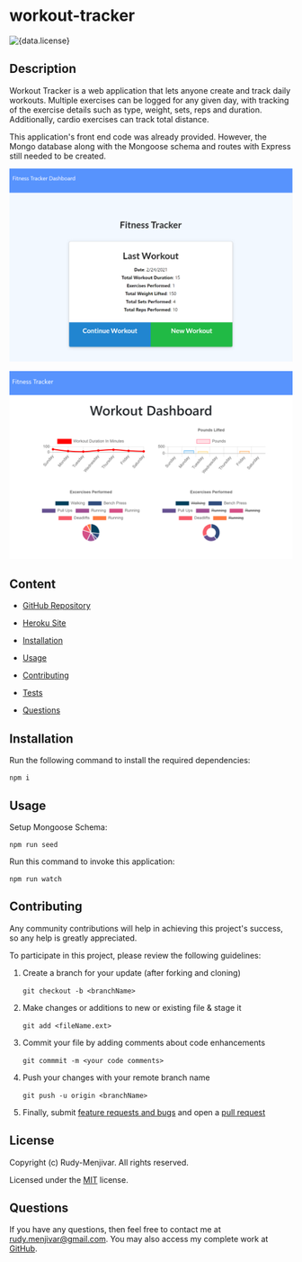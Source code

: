 # workout-tracker
![{data.license}](https://shields.io/badge/license-MIT-green)

## Description
    
Workout Tracker is a web application that lets anyone create and track daily workouts. Multiple exercises can be logged for any given day, with tracking of the exercise details such as type, weight, sets, reps and duration. Additionally, cardio exercises can track total distance.

This application's front end code was already provided. However, the Mongo database along with the Mongoose schema and routes with Express still needed to be created.

<a href="https://guarded-ocean-13572.herokuapp.com/" target="_blank"><img src="./public/assets/lastWorkout.png"></a>

<a href="https://guarded-ocean-13572.herokuapp.com/" target="_blank"><img src="./public/assets/dashboard.png"></a>

## Content

* [GitHub Repository](https://github.com/Rudy-Menjivar/workout-tracker/)

* [Heroku Site](https://guarded-ocean-13572.herokuapp.com/)

* [Installation](#installation)

* [Usage](#usage)

* [Contributing](#contributing)

* [Tests](#tests)

* [Questions](#questions)

## Installation

Run the following command to install the required dependencies:
```
npm i
```
  

## Usage

Setup Mongoose Schema:
```
npm run seed
```

Run this command to invoke this application:
```
npm run watch
```
  

## Contributing
    
Any community contributions will help in achieving this project's success, so any help is greatly appreciated.
    
To participate in this project, please review the following guidelines:
    
1. Create a branch for your update (after forking and cloning)
    
   `git checkout -b <branchName>`
    
2. Make changes or additions to new or existing file & stage it
    
   `git add <fileName.ext>`
    
3. Commit your file by adding comments about code enhancements
    
   `git commmit -m <your code comments>`
    
4. Push your changes with your remote branch name
    
   `git push -u origin <branchName>`
    
5. Finally, submit [feature requests and bugs](https://github.com/Rudy-Menjivar/workout-tracker/issues) and open a [pull request](https://github.com/Rudy-Menjivar/workout-tracker/pulls)
  

## License

Copyright (c) Rudy-Menjivar. All rights reserved.
    
Licensed under the [MIT](./LICENSE.txt) license.
  

## Questions
  
If you have any questions, then feel free to contact me at rudy.menjivar@gmail.com. You may also access my complete work at [GitHub](https://github.com/Rudy-Menjivar).